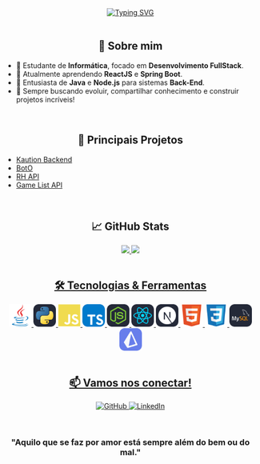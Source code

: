 <!-- Banner animado de apresentação -->
<div align="center">
  <a href="https://git.io/typing-svg">
    <img src="https://readme-typing-svg.demolab.com?font=Fira+Code&size=28&pause=1000&color=00FF00&center=true&vCenter=true&random=false&width=435&lines=Ol%C3%A1%2C+eu+sou+o+Isaac+Sales!%F0%9F%91%8B%F0%9F%92%BB" alt="Typing SVG" />
  </a>
</div>

<br>

<!-- Sobre mim -->
<h2 align="center">🚀 Sobre mim</h2>

<ul>
  <li>🔭 Estudante de <strong>Informática</strong>, focado em <strong>Desenvolvimento FullStack</strong>.</li>
  <li>🌱 Atualmente aprendendo <strong>ReactJS</strong> e <strong>Spring Boot</strong>.</li>
  <li>💬 Entusiasta de <strong>Java</strong> e <strong>Node.js</strong> para sistemas <strong>Back-End</strong>.</li>
  <li>🎯 Sempre buscando evoluir, compartilhar conhecimento e construir projetos incríveis!</li>
</ul>

<br>

<!-- Principais Projetos -->
<h2 align="center">🌟 Principais Projetos</h2>

<ul>
  <li><a href="https://github.com/Coacervados/kaution-backend">Kaution Backend</a></li>
  <li><a href="https://github.com/Coacervados/BotO">BotO</a></li>
  <li><a href="https://github.com/IsaacSales15/rh-api">RH API</a></li>
  <li><a href="https://github.com/IsaacSales15/list-api">Game List API</a></li>
</ul>

<br>



<!-- GitHub Stats -->
<h2 align="center">📈 GitHub Stats</h2>

<div align="center">
  <a href="https://github.com/IsaacSales15">
    <img height="170em" src="https://github-readme-stats.vercel.app/api?username=IsaacSales15&show_icons=true&theme=radical&include_all_commits=true&count_private=true"/>
    <img height="170em" src="https://github-readme-stats.vercel.app/api/top-langs/?username=IsaacSales15&layout=compact&langs_count=7&theme=radical"/>
</div>

<br>

<!-- Tecnologias e Ferramentas -->
<h2 align="center">🛠️ Tecnologias & Ferramentas</h2>

<div align="center">
  <img src="https://raw.githubusercontent.com/devicons/devicon/master/icons/java/java-original.svg" alt="Java" width="45" height="45"/>
  <img src="https://github.com/tandpfun/skill-icons/raw/main/icons/Python-Dark.svg" alt="Python" width="45" height="45"/>
  <img src="https://raw.githubusercontent.com/devicons/devicon/master/icons/javascript/javascript-plain.svg" alt="JavaScript" width="45" height="45"/>
  <img src="https://github.com/tandpfun/skill-icons/raw/main/icons/TypeScript.svg" alt="TypeScript" width="45" height="45"/>
  <img src="https://github.com/tandpfun/skill-icons/raw/main/icons/NodeJS-Dark.svg" alt="Node.js" width="45" height="45"/>
  <img src="https://github.com/tandpfun/skill-icons/blob/main/icons/React-Dark.svg" alt="React" width="45" height="45"/>
  <img src="https://github.com/tandpfun/skill-icons/blob/main/icons/NextJS-Dark.svg" alt="Next.js" width="45" height="45"/>
  <img src="https://raw.githubusercontent.com/devicons/devicon/master/icons/html5/html5-original.svg" alt="HTML5" width="45" height="45"/>
  <img src="https://raw.githubusercontent.com/devicons/devicon/master/icons/css3/css3-original.svg" alt="CSS3" width="45" height="45"/>
  <img src="https://raw.githubusercontent.com/tandpfun/skill-icons/65dea6c4eaca7da319e552c09f4cf5a9a8dab2c8/icons/MySQL-Dark.svg" alt="MySQL" width="45" height="45"/>
  <img src="https://github.com/tandpfun/skill-icons/raw/main/icons/Prisma.svg" alt="Prisma" width="45" height="45"/>
</div>

<br>

<!-- Contato / Redes sociais -->
<h2 align="center">📫 Vamos nos conectar!</h2>

<p align="center">
  <a href="https://github.com/IsaacSales15" target="_blank">
    <img src="https://img.shields.io/badge/GitHub-000000?style=for-the-badge&logo=github&logoColor=white" alt="GitHub">
  </a>
  <a href="https://www.linkedin.com/in/isaac-sales-057bb1316/" target="_blank">
    <img src="https://img.shields.io/badge/LinkedIn-0077B5?style=for-the-badge&logo=linkedin&logoColor=white" alt="LinkedIn">
  </a>
</p>

<br>

<!-- Frase de impacto final -->
<h3 align="center">"Aquilo que se faz por amor está sempre além do bem ou do mal."</h3>


